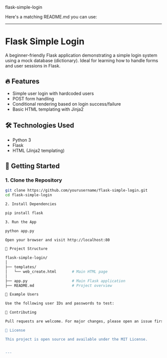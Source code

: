 flask-simple-login

Here's a matching README.md you can use:


---

# Flask Simple Login

A beginner-friendly Flask application demonstrating a simple login system using a mock database (dictionary). Ideal for learning how to handle forms and user sessions in Flask.

## 🔥 Features

- Simple user login with hardcoded users
- POST form handling
- Conditional rendering based on login success/failure
- Basic HTML templating with Jinja2

## 🛠 Technologies Used

- Python 3
- Flask
- HTML (Jinja2 templating)

## 🚀 Getting Started

### 1. Clone the Repository

```bash
git clone https://github.com/yourusername/flask-simple-login.git
cd flask-simple-login

2. Install Dependencies

pip install flask

3. Run the App

python app.py

Open your browser and visit http://localhost:80

📂 Project Structure

flask-simple-login/
│
├── templates/
│   └── web_create.html       # Main HTML page
│
├── app.py                    # Main Flask application
├── README.md                 # Project overview

🧪 Example Users

Use the following user IDs and passwords to test:

🤝 Contributing

Pull requests are welcome. For major changes, please open an issue first to discuss what you'd like to change.

📄 License

This project is open source and available under the MIT License.


---
